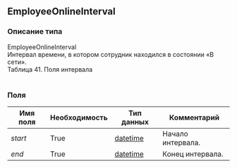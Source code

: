 
## EmployeeOnlineInterval

### Описание типа
EmployeeOnlineInterval<br/>Интервал времени, в котором сотрудник находился в состоянии «В сети».<br/>Таблица 41. Поля интервала<br/><br/>
### Поля

| Имя поля | Необходимость | Тип данных | Комментарий |
|---|---|---|---|
|*start*|True|[datetime](/docs/types/datetime.md)|Начало интервала.<br/>|
|*end*|True|[datetime](/docs/types/datetime.md)|Конец интервала.<br/>|
